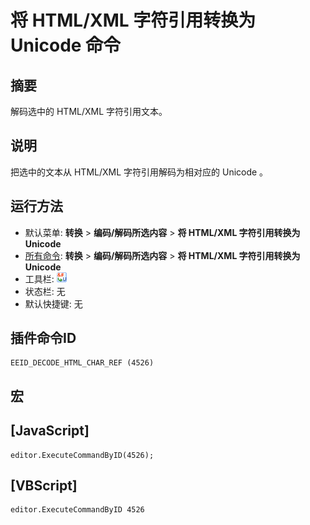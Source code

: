 # 将 HTML/XML 字符引用转换为 Unicode 命令

## 摘要

解码选中的 HTML/XML 字符引用文本。

## 说明

把选中的文本从 HTML/XML 字符引用解码为相对应的 Unicode 。

## 运行方法

- 默认菜单: **转换** \> **编码/解码所选内容** \> **将 HTML/XML 字符引用转换为 Unicode**
- [所有命令](../tools/all_commands): **转换** \> **编码/解码所选内容** \> **将 HTML/XML 字符引用转换为 Unicode**
- 工具栏:
![](../../images/html2uni24x16.png)
- 状态栏: 无
- 默认快捷键: 无

## 插件命令ID

```
EEID_DECODE_HTML_CHAR_REF (4526)
```

## 宏

## \[JavaScript\]

```
editor.ExecuteCommandByID(4526);
```

## \[VBScript\]

```
editor.ExecuteCommandByID 4526
```
